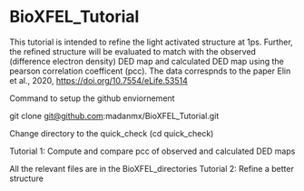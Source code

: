 # BioXFEL_Tutorial
This tutorial is intended to refine the light activated structure at 1ps.
Further, the refined structure will be evaluated to match with the observed (difference electron density) DED map and calculated DED map using the pearson correlation coefficent (pcc).
The data correspnds to the paper Elin et al., 2020, https://doi.org/10.7554/eLife.53514

Command to setup the github enviornement

git clone git@github.com:madanmx/BioXFEL_Tutorial.git

Change directory to the quick_check (cd quick_check)

Tutorial 1: Compute and compare pcc of observed and calculated DED maps

All the relevant files are in the BioXFEL_directories
Tutorial 2: Refine a better structure

